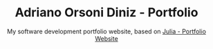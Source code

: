 <div align="center">
  <h1 align="center">Adriano Orsoni Diniz - Portfolio</h1>
  <p>My software development portfolio website, based on <a href="https://github.com/codewithsadee/julia-portfolio">Julia - Portfolio Website</a></p>
</div>